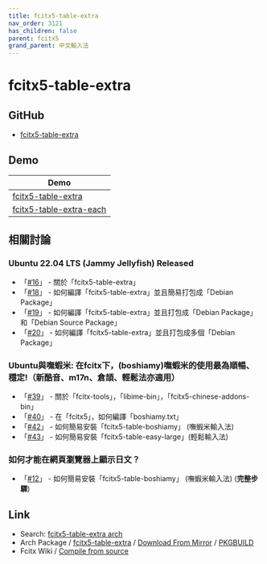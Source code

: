 ```yaml
---
title: fcitx5-table-extra
nav_order: 3121
has_children: false
parent: fcitx5
grand_parent: 中文輸入法
---
```



# fcitx5-table-extra


## GitHub

* [fcitx5-table-extra](https://github.com/fcitx/fcitx5-table-extra)


## Demo

| Demo |
| --- |
| [fcitx5-table-extra](https://github.com/samwhelp/demo-forum-case/tree/main/demo/fcitx5-table-extra) |
| [fcitx5-table-extra-each](https://github.com/samwhelp/demo-forum-case/tree/main/demo/fcitx5-table-extra-each) |


## 相關討論


### Ubuntu 22.04 LTS (Jammy Jellyfish) Released

* 「[#16](https://www.ubuntu-tw.org/modules/newbb/viewtopic.php?post_id=363740#forumpost363740)」 - 關於「fcitx5-table-extra」
* 「[#18](https://www.ubuntu-tw.org/modules/newbb/viewtopic.php?post_id=363744#forumpost363744)」 - 如何編譯「fcitx5-table-extra」並且簡易打包成「Debian Package」
* 「[#19](https://www.ubuntu-tw.org/modules/newbb/viewtopic.php?post_id=363748#forumpost363748)」 - 如何編譯「fcitx5-table-extra」並且打包成「Debian Package」和「Debian Source Package」
* 「[#20](https://www.ubuntu-tw.org/modules/newbb/viewtopic.php?post_id=363750#forumpost363750)」 - 如何編譯「fcitx5-table-extra」並且打包成多個「Debian Package」


### Ubuntu與嘸蝦米: 在fcitx下，(boshiamy)嘸蝦米的使用最為順暢、穩定!（新酷音、m17n、倉頡、輕鬆法亦適用）

* 「[#39](https://www.ubuntu-tw.org/modules/newbb/viewtopic.php?post_id=364422#forumpost364422)」 - 關於「fcitx-tools」，「libime-bin」，「fcitx5-chinese-addons-bin」
* 「[#40](https://www.ubuntu-tw.org/modules/newbb/viewtopic.php?post_id=364424#forumpost364424)」 - 在「fcitx5」，如何編譯「boshiamy.txt」
* 「[#42](https://www.ubuntu-tw.org/modules/newbb/viewtopic.php?post_id=364428#forumpost364428)」 - 如何簡易安裝「fcitx5-table-boshiamy」 (嘸蝦米輸入法)
* 「[#43](https://www.ubuntu-tw.org/modules/newbb/viewtopic.php?post_id=364430#forumpost364430)」 - 如何簡易安裝「fcitx5-table-easy-large」(輕鬆輸入法)


### 如何才能在網頁瀏覽器上顯示日文？

* 「[#12](https://www.ubuntu-tw.org/modules/newbb/viewtopic.php?post_id=364600#forumpost364600)」 - 如何簡易安裝「fcitx5-table-boshiamy」 (嘸蝦米輸入法) (**完整步驟**)


## Link

* Search: [fcitx5-table-extra arch](https://www.google.com/search?q=fcitx5-table-extra+arch)
* Arch Package / [fcitx5-table-extra](https://archlinux.org/packages/community/any/fcitx5-table-extra/) / [Download From Mirror](https://archlinux.org/packages/community/any/fcitx5-table-extra/download) / [PKGBUILD](https://github.com/archlinux/svntogit-community/blob/packages/fcitx5-table-extra/trunk/PKGBUILD)
* Fcitx Wiki / [Compile from source](https://fcitx-im.org/wiki/Compile_from_source)
